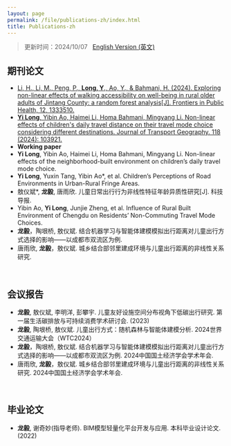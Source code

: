 ```yaml
---
layout: page
permalink: /file/publications-zh/index.html
title: Publications-zh
---
```


> 更新时间：2024/10/07 &nbsp;  [English Version (英文)](https://longyistar.github.io/publications/)

## 期刊论文

- [Li, H., Li, M., Peng, P., **Long, Y**., Ao, Y., & Bahmani, H. (2024). Exploring non-linear effects of walking accessibility on well-being in rural older adults of Jintang County: a random forest analysis[J]. Frontiers in Public Health, 12, 1333510.](https://longyistar.github.io/mypaper/journal/fpubh-12-1333510.pdf)
- [**Yi Long**, Yibin Ao, Haimei Li, Homa Bahmani, Mingyang Li. Non-linear effects of children's daily travel distance on their travel mode choice considering different destinations. Journal of Transport Geography. 118 (2024): 103921.](https://longyistar.github.io/mypaper/journal/JTG-2024.pdf)
- **Working paper**
- **Yi Long**, Yibin Ao, Haimei Li, Homa Bahmani, Mingyang Li. Non-linear effects of the neighborhood-built environment on children’s daily travel mode choice.
- **Yi Long**, Yuxin Tang, Yibin Ao*, et al. Children’s Perceptions of Road Environments in Urban-Rural Fringe Areas.
- 敖仪斌*, **龙毅**, 唐雨欣. 儿童日常出行行为非线性特征年龄异质性研究[J]. 科技导报.
- Yibin Ao, **Yi Long**, Junjie Zheng, et al. Influence of Rural Built Environment of Chengdu on Residents’ Non-Commuting Travel Mode Choices.
- **龙毅**，陶垠桥, 敖仪斌. 结合机器学习与智能体建模模拟出行距离对儿童出行方式选择的影响——以成都市双流区为例.
- 唐雨欣, **龙毅**，敖仪斌. 城乡结合部邻里建成环境与儿童出行距离的非线性关系研究.
<br>

## 会议报告

- **龙毅**, 敖仪斌, 李明洋, 彭攀宇. 儿童友好设施空间分布视角下低碳出行研究. 第一届生活碳排放与可持续消费学术研讨会. (2023)
- **龙毅**, 陶垠桥, 敖仪斌. 儿童出行方式：随机森林与智能体建模分析. 2024世界交通运输大会（WTC2024）
- **龙毅**，陶垠桥, 敖仪斌. 结合机器学习与智能体建模模拟出行距离对儿童出行方式选择的影响——以成都市双流区为例. 2024中国国土经济学会学术年会.
- 唐雨欣, **龙毅**，敖仪斌. 城乡结合部邻里建成环境与儿童出行距离的非线性关系研究. 2024中国国土经济学会学术年会.

<br>

## 毕业论文

- **龙毅**, 谢奇妙(指导老师). BIM模型轻量化平台开发与应用. 本科毕业设计论文.(2022)
